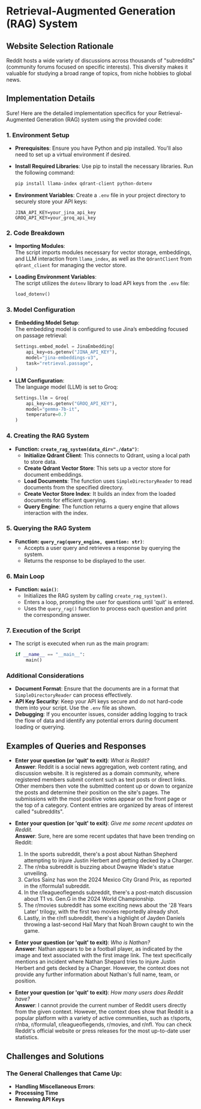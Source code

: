 


# Retrieval-Augmented Generation (RAG) System

## Website Selection Rationale

Reddit hosts a wide variety of discussions across thousands of "subreddits" (community forums focused on specific interests). This diversity makes it valuable for studying a broad range of topics, from niche hobbies to global news.

## Implementation Details

Sure! Here are the detailed implementation specifics for your Retrieval-Augmented Generation (RAG) system using the provided code:

### 1. Environment Setup

- **Prerequisites**: Ensure you have Python and pip installed. You'll also need to set up a virtual environment if desired.

- **Install Required Libraries**: Use pip to install the necessary libraries. Run the following command:
  ```bash
  pip install llama-index qdrant-client python-dotenv
  ```

- **Environment Variables**: Create a `.env` file in your project directory to securely store your API keys:
  ```plaintext
  JINA_API_KEY=your_jina_api_key
  GROQ_API_KEY=your_groq_api_key
  ```

### 2. Code Breakdown

- **Importing Modules**:  
  The script imports modules necessary for vector storage, embeddings, and LLM interaction from `llama_index`, as well as the `QdrantClient` from `qdrant_client` for managing the vector store.

- **Loading Environment Variables**:  
  The script utilizes the `dotenv` library to load API keys from the `.env` file:
  ```python
  load_dotenv()
  ```

### 3. Model Configuration

- **Embedding Model Setup**:  
  The embedding model is configured to use Jina’s embedding focused on passage retrieval:
  ```python
  Settings.embed_model = JinaEmbedding(
      api_key=os.getenv("JINA_API_KEY"),
      model="jina-embeddings-v3",
      task="retrieval.passage",
  )
  ```

- **LLM Configuration**:  
  The language model (LLM) is set to Groq:
  ```python
  Settings.llm = Groq(
      api_key=os.getenv("GROQ_API_KEY"),
      model="gemma-7b-it",
      temperature=0.7
  )
  ```

### 4. Creating the RAG System

- **Function: `create_rag_system(data_dir="./data")`**:
  - **Initialize Qdrant Client**: This connects to Qdrant, using a local path to store data.
  - **Create Qdrant Vector Store**: This sets up a vector store for document embeddings.
  - **Load Documents**: The function uses `SimpleDirectoryReader` to read documents from the specified directory.
  - **Create Vector Store Index**: It builds an index from the loaded documents for efficient querying.
  - **Query Engine**: The function returns a query engine that allows interaction with the index.

### 5. Querying the RAG System

- **Function: `query_rag(query_engine, question: str)`**:
  - Accepts a user query and retrieves a response by querying the system.
  - Returns the response to be displayed to the user.

### 6. Main Loop

- **Function: `main()`**:
  - Initializes the RAG system by calling `create_rag_system()`.
  - Enters a loop, prompting the user for questions until 'quit' is entered.
  - Uses the `query_rag()` function to process each question and print the corresponding answer.

### 7. Execution of the Script

- The script is executed when run as the main program:
  ```python
  if __name__ == "__main__":
      main()
  ```


### Additional Considerations

- **Document Format**: Ensure that the documents are in a format that `SimpleDirectoryReader` can process effectively.
- **API Key Security**: Keep your API keys secure and do not hard-code them into your script. Use the `.env` file as shown.
- **Debugging**: If you encounter issues, consider adding logging to track the flow of data and identify any potential errors during document loading or querying.

## Examples of Queries and Responses

- **Enter your question (or 'quit' to exit)**: *What is Reddit?*  
  **Answer**: Reddit is a social news aggregation, web content rating, and discussion website. It is registered as a domain community, where registered members submit content such as text posts or direct links. Other members then vote the submitted content up or down to organize the posts and determine their position on the site's pages. The submissions with the most positive votes appear on the front page or the top of a category. Content entries are organized by areas of interest called "subreddits".

- **Enter your question (or 'quit' to exit)**: *Give me some recent updates on Reddit.*  
  **Answer**: Sure, here are some recent updates that have been trending on Reddit:
  1. In the sports subreddit, there's a post about Nathan Shepherd attempting to injure Justin Herbert and getting decked by a Charger.
  2. The r/nba subreddit is buzzing about Dwayne Wade's statue unveiling.
  3. Carlos Sainz has won the 2024 Mexico City Grand Prix, as reported in the r/formula1 subreddit.
  4. In the r/leagueoflegends subreddit, there's a post-match discussion about T1 vs. Gen.G in the 2024 World Championship.
  5. The r/movies subreddit has some exciting news about the '28 Years Later' trilogy, with the first two movies reportedly already shot.
  6. Lastly, in the r/nfl subreddit, there's a highlight of Jayden Daniels throwing a last-second Hail Mary that Noah Brown caught to win the game.

- **Enter your question (or 'quit' to exit)**: *Who is Nathan?*  
  **Answer**: Nathan appears to be a football player, as indicated by the image and text associated with the first image link. The text specifically mentions an incident where Nathan Shepard tries to injure Justin Herbert and gets decked by a Charger. However, the context does not provide any further information about Nathan's full name, team, or position.

- **Enter your question (or 'quit' to exit)**: *How many users does Reddit have?*  
  **Answer**: I cannot provide the current number of Reddit users directly from the given context. However, the context does show that Reddit is a popular platform with a variety of active communities, such as r/sports, r/nba, r/formula1, r/leagueoflegends, r/movies, and r/nfl. You can check Reddit's official website or press releases for the most up-to-date user statistics.

## Challenges and Solutions

### The General Challenges that Came Up:

- **Handling Miscellaneous Errors**: 
- **Processing Time**
- **Renewing API Keys**
```





